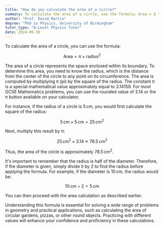 ```yaml
---
title: "How do you calculate the area of a circle?"
summary: To calculate the area of a circle, use the formula; Area = $ \pi \times \text{radius}^2 $.
author: "Prof. David Martin"
degree: "PhD in Physics, University of Birmingham"
tutor_type: "A-Level Physics Tutor"
date: 2024-06-30
---
```


To calculate the area of a circle, you can use the formula:

$$
\text{Area} = \pi \times \text{radius}^2
$$

The area of a circle represents the space enclosed within its boundary. To determine this area, you need to know the radius, which is the distance from the center of the circle to any point on its circumference. The area is computed by multiplying π (pi) by the square of the radius. The constant π is a special mathematical value approximately equal to $3.14159$. For most GCSE Mathematics problems, you can use the rounded value of $3.14$ or the π button available on your calculator.

For instance, if the radius of a circle is $5 \, \text{cm}$, you would first calculate the square of the radius:

$$
5 \, \text{cm} \times 5 \, \text{cm} = 25 \, \text{cm}^2
$$

Next, multiply this result by π:

$$
25 \, \text{cm}^2 \times 3.14 \approx 78.5 \, \text{cm}^2
$$

Thus, the area of the circle is approximately $78.5 \, \text{cm}^2$.

It's important to remember that the radius is half of the diameter. Therefore, if the diameter is given, simply divide it by $2$ to find the radius before applying the formula. For example, if the diameter is $10 \, \text{cm}$, the radius would be:

$$
10 \, \text{cm} \div 2 = 5 \, \text{cm}
$$

You can then proceed with the area calculation as described earlier.

Understanding this formula is essential for solving a wide range of problems in geometry and practical applications, such as calculating the area of circular gardens, pizzas, or other round objects. Practicing with different values will enhance your confidence and proficiency in these calculations.
    